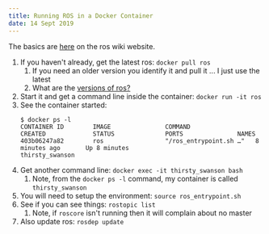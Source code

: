 ```yaml
---
title: Running ROS in a Docker Container
date: 14 Sept 2019
---
```


The basics are [here](http://wiki.ros.org/docker/Tutorials/Docker) on the
ros wiki website.

1. If you haven't already, get the latest ros: `docker pull ros`
    1. If you need an older version you identify it and pull it ... I just use the latest
    1. What are the [versions of ros?](http://wiki.ros.org/Distributions)
1. Start it and get a command line inside the container: `docker run -it ros`
1. See the container started:
    ```
    $ docker ps -l
    CONTAINER ID        IMAGE               COMMAND                  CREATED             STATUS              PORTS               NAMES
    403b06247a82        ros                 "/ros_entrypoint.sh …"   8 minutes ago       Up 8 minutes                            thirsty_swanson
    ```
1. Get another command line: `docker exec -it thirsty_swanson bash`
    1. Note, from the `docker ps -l` command, my container is called `thirsty_swanson`
1. You will need to setup the environment: `source ros_entrypoint.sh`
1. See if you can see things: `rostopic list`
    1. Note, if `roscore` isn't running then it will complain about no master
1. Also update ros: `rosdep update`
